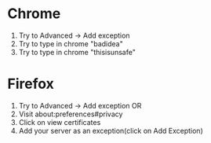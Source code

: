# Chrome
1. Try to Advanced -> Add exception
2. Try to type in chrome "badidea"
3. Try to type in chrome "thisisunsafe"

# Firefox
1. Try to Advanced -> Add exception
OR
1. Visit about:preferences#privacy
2. Click on view certificates
3. Add your server as an exception(click on Add Exception)
